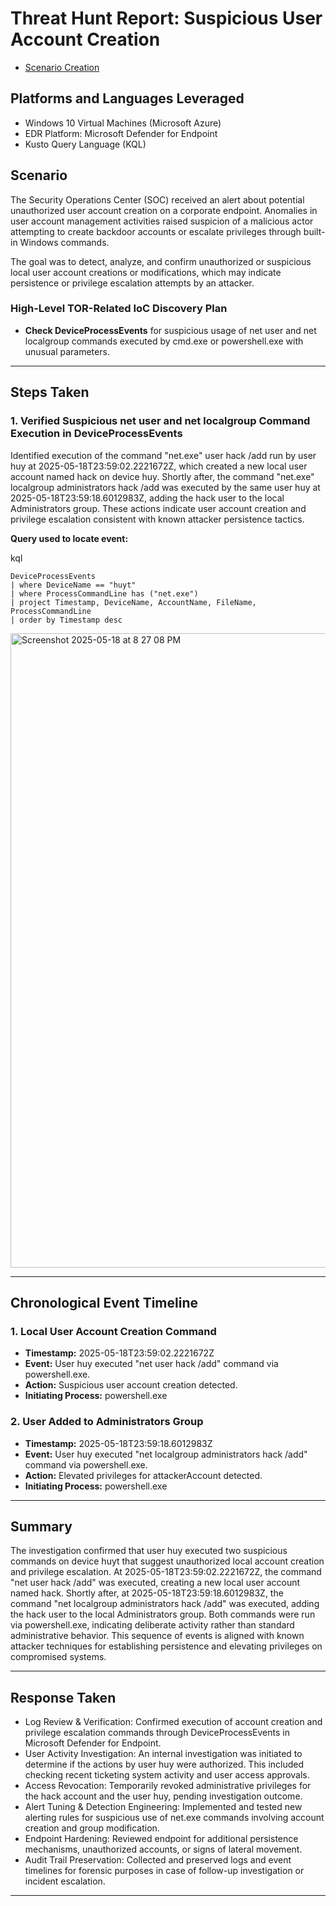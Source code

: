 # Threat Hunt Report: Suspicious User Account Creation
- [Scenario Creation](https://github.com/huyrocks123/threat-hunting-scenario-task-scheduler/blob/main/threat-hunting-scenario-unauthorized-task-scheduler-persistence-event-creation.md)

## Platforms and Languages Leveraged
- Windows 10 Virtual Machines (Microsoft Azure)
- EDR Platform: Microsoft Defender for Endpoint
- Kusto Query Language (KQL)

##  Scenario

The Security Operations Center (SOC) received an alert about potential unauthorized user account creation on a corporate endpoint. Anomalies in user account management activities raised suspicion of a malicious actor attempting to create backdoor accounts or escalate privileges through built-in Windows commands.

The goal was to detect, analyze, and confirm unauthorized or suspicious local user account creations or modifications, which may indicate persistence or privilege escalation attempts by an attacker.

### High-Level TOR-Related IoC Discovery Plan

- **Check DeviceProcessEvents** for suspicious usage of net user and net localgroup commands executed by cmd.exe or powershell.exe with unusual parameters.

---

## Steps Taken

### 1. Verified Suspicious net user and net localgroup Command Execution in DeviceProcessEvents

Identified execution of the command "net.exe" user hack /add run by user huy at 2025-05-18T23:59:02.2221672Z, which created a new local user account named hack on device huy. Shortly after, the command "net.exe" localgroup administrators hack /add was executed by the same user huy at 2025-05-18T23:59:18.6012983Z, adding the hack user to the local Administrators group. These actions indicate user account creation and privilege escalation consistent with known attacker persistence tactics.

**Query used to locate event:**

kql
```kql
DeviceProcessEvents
| where DeviceName == "huyt"
| where ProcessCommandLine has ("net.exe")
| project Timestamp, DeviceName, AccountName, FileName, ProcessCommandLine
| order by Timestamp desc
```

<img width="1015" alt="Screenshot 2025-05-18 at 8 27 08 PM" src="https://github.com/user-attachments/assets/270b6bd1-8cba-467f-91e9-f34286c64a36" />

---

## Chronological Event Timeline 

### 1. Local User Account Creation Command

- **Timestamp:** 2025-05-18T23:59:02.2221672Z
- **Event:** User huy executed "net user hack /add" command via powershell.exe.
- **Action:** Suspicious user account creation detected.
- **Initiating Process:** powershell.exe

### 2. User Added to Administrators Group

- **Timestamp:** 2025-05-18T23:59:18.6012983Z
- **Event:** User huy executed "net localgroup administrators hack /add" command via powershell.exe.
- **Action:** Elevated privileges for attackerAccount detected.
- **Initiating Process:** powershell.exe

---

## Summary

The investigation confirmed that user huy executed two suspicious commands on device huyt that suggest unauthorized local account creation and privilege escalation. At 2025-05-18T23:59:02.2221672Z, the command "net user hack /add" was executed, creating a new local user account named hack. Shortly after, at 2025-05-18T23:59:18.6012983Z, the command "net localgroup administrators hack /add" was executed, adding the hack user to the local Administrators group. Both commands were run via powershell.exe, indicating deliberate activity rather than standard administrative behavior. This sequence of events is aligned with known attacker techniques for establishing persistence and elevating privileges on compromised systems.

---

## Response Taken

- Log Review & Verification: Confirmed execution of account creation and privilege escalation commands through DeviceProcessEvents in Microsoft Defender for Endpoint.
- User Activity Investigation: An internal investigation was initiated to determine if the actions by user huy were authorized. This included checking recent ticketing system activity and user access approvals.
- Access Revocation: Temporarily revoked administrative privileges for the hack account and the user huy, pending investigation outcome.
- Alert Tuning & Detection Engineering: Implemented and tested new alerting rules for suspicious use of net.exe commands involving account creation and group modification.
- Endpoint Hardening: Reviewed endpoint for additional persistence mechanisms, unauthorized accounts, or signs of lateral movement.
- Audit Trail Preservation: Collected and preserved logs and event timelines for forensic purposes in case of follow-up investigation or incident escalation.
  
---


